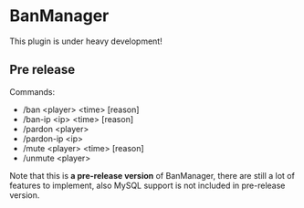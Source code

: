 # BanManager
This plugin is under heavy development!

## Pre release
Commands:
- /ban &lt;player&gt; &lt;time&gt; [reason]
- /ban-ip &lt;ip&gt; &lt;time&gt; [reason]
- /pardon &lt;player&gt;
- /pardon-ip &lt;ip&gt;
- /mute &lt;player&gt; &lt;time&gt; [reason]
- /unmute &lt;player&gt;

Note that this is **a pre-release version** of BanManager, there are still a lot of features to implement, also MySQL support is not included in pre-release version.